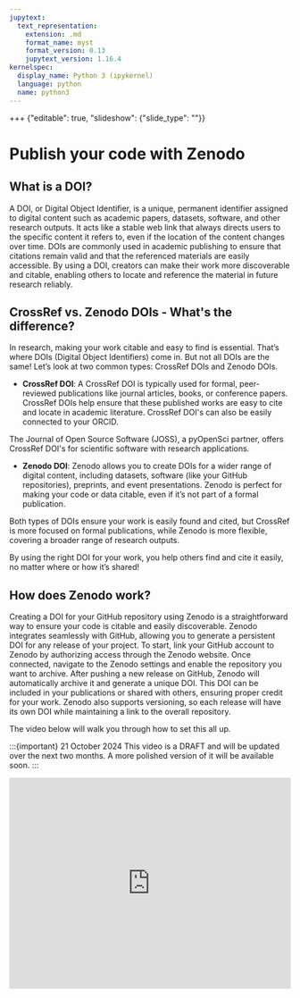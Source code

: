 ```yaml
---
jupytext:
  text_representation:
    extension: .md
    format_name: myst
    format_version: 0.13
    jupytext_version: 1.16.4
kernelspec:
  display_name: Python 3 (ipykernel)
  language: python
  name: python3
---
```


+++ {"editable": true, "slideshow": {"slide_type": ""}}

# Publish your code with Zenodo


## What is a DOI?

A DOI, or Digital Object Identifier, is a unique, permanent identifier assigned to digital content such as academic papers, datasets, software, and other research outputs. It acts like a stable web link that always directs users to the specific content it refers to, even if the location of the content changes over time. DOIs are commonly used in academic publishing to ensure that citations remain valid and that the referenced materials are easily accessible. By using a DOI, creators can make their work more discoverable and citable, enabling others to locate and reference the material in future research reliably.


## CrossRef vs. Zenodo DOIs - What's the difference?

In research, making your work citable and easy to find is essential. That’s where DOIs (Digital Object Identifiers) come in. But not all DOIs are the same! Let’s look at two common types: CrossRef DOIs and Zenodo DOIs.

* **CrossRef DOI**: A CrossRef DOI is typically used for formal, peer-reviewed publications like journal articles, books, or conference papers. CrossRef DOIs help ensure that these published works are easy to cite and locate in academic literature. CrossRef DOI's can also be easily connected to your ORCID.

The Journal of Open Source Software (JOSS), a pyOpenSci partner, offers CrossRef DOI's for scientific software with research applications.

* **Zenodo DOI**: Zenodo allows you to create DOIs for a wider range of digital content, including datasets, software (like your GitHub repositories), preprints, and event presentations. Zenodo is perfect for making your code or data citable, even if it’s not part of a formal publication.

Both types of DOIs ensure your work is easily found and cited, but CrossRef is more focused on formal publications, while Zenodo is more flexible, covering a broader range of research outputs.

By using the right DOI for your work, you help others find and cite it easily, no matter where or how it’s shared!


## How does Zenodo work?

Creating a DOI for your GitHub repository using Zenodo is a straightforward way to ensure your code is citable and easily discoverable. Zenodo integrates seamlessly with GitHub, allowing you to generate a persistent DOI for any release of your project. To start, link your GitHub account to Zenodo by authorizing access through the Zenodo website. Once connected, navigate to the Zenodo settings and enable the repository you want to archive. After pushing a new release on GitHub, Zenodo will automatically archive it and generate a unique DOI. This DOI can be included in your publications or shared with others, ensuring proper credit for your work. Zenodo also supports versioning, so each release will have its own DOI while maintaining a link to the overall repository.

The video below will walk you through how to set this all up. 

:::{important} 21 October 2024
This video is a DRAFT and will be updated over the next two months. A more polished version of it will be available soon. 
:::


<div style="padding:75% 0 0 0;position:relative;"><iframe src="https://player.vimeo.com/video/1021839955?badge=0&amp;autopause=0&amp;player_id=0&amp;app_id=58479" frameborder="0" allow="autoplay; fullscreen; picture-in-picture; clipboard-write" style="position:absolute;top:0;left:0;width:100%;height:100%;" title="zenodo-rough-cut"></iframe></div><script src="https://player.vimeo.com/api/player.js"></script>
